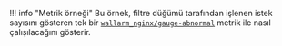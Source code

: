 !!! info "Metrik örneği"
    Bu örnek, filtre düğümü tarafından işlenen istek sayısını gösteren tek bir [`wallarm_nginx/gauge-abnormal`](../../admin-en/monitoring/available-metrics.md#number-of-requests) metrik ile nasıl çalışılacağını gösterir.